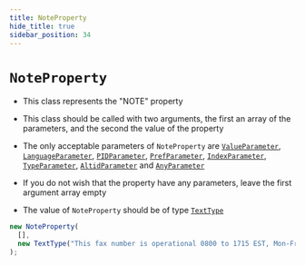 ```yaml
---
title: NoteProperty
hide_title: true
sidebar_position: 34
---
```


# `NoteProperty`

- This class represents the "NOTE" property

- This class should be called with two arguments, the first an array of the
  parameters, and the second the value of the property

- The only acceptable parameters of `NoteProperty` are
  [`ValueParameter`](/documentation/parameters/valueparameter),
  [`LanguageParameter`](/documentation/parameters/languageparameter),
  [`PIDParameter`](/documentation/parameters/pidparameter),
  [`PrefParameter`](/documentation/parameters/prefparameter),
  [`IndexParameter`](/documentation/parameters/indexparameter),
  [`TypeParameter`](/documentation/parameters/typeparameter),
  [`AltidParameter`](/documentation/parameters/altidparameter) and
  [`AnyParameter`](/documentation/parameters/anyparameter)

- If you do not wish that the property have any parameters, leave the first
  argument array empty

- The value of `NoteProperty` should be of type
  [`TextType`](/documentation/values/texttype-and-textlisttype)

```js
new NoteProperty(
  [],
  new TextType("This fax number is operational 0800 to 1715 EST, Mon-Fri."),
);
```
